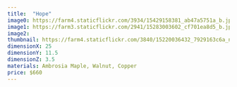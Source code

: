 ```yaml
---
title:  "Hope"
image0: https://farm4.staticflickr.com/3934/15429158381_ab47a5751a_b.jpg
image1: https://farm3.staticflickr.com/2941/15283003602_cf701ea8d5_b.jpg
image2:
thumbnail: https://farm4.staticflickr.com/3840/15220036432_7929163c6a_n.jpg
dimensionX: 25
dimensionY: 11.5
dimensionZ: 3.5
materials: Ambrosia Maple, Walnut, Copper
price: $660
---
```

